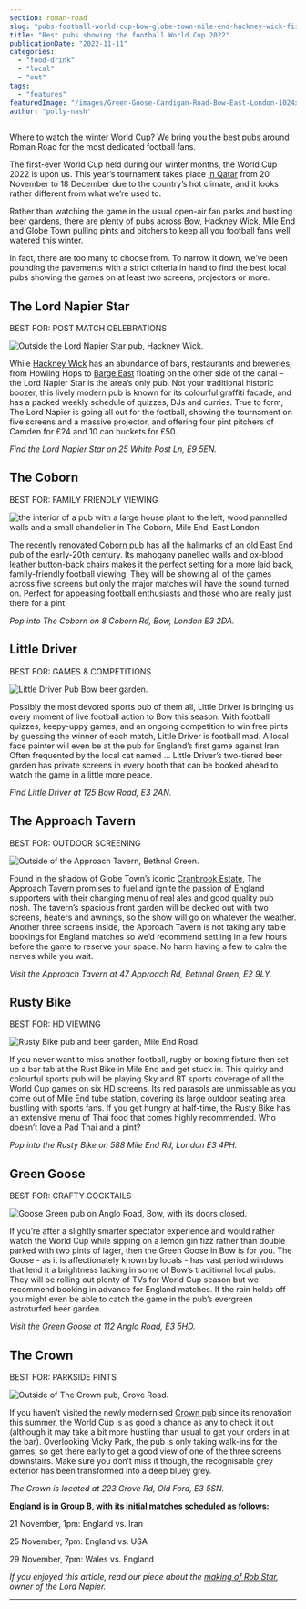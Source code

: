```yaml
---
section: roman-road
slug: "pubs-football-world-cup-bow-globe-town-mile-end-hackney-wick-fish-island"
title: "Best pubs showing the football World Cup 2022"
publicationDate: "2022-11-11"
categories: 
  - "food-drink"
  - "local"
  - "out"
tags: 
  - "features"
featuredImage: "/images/Green-Goose-Cardigan-Road-Bow-East-London-1024x703-1.jpg"
author: "polly-nash"
---
```


Where to watch the winter World Cup? We bring you the best pubs around Roman Road for the most dedicated football fans.

The first-ever World Cup held during our winter months, the World Cup 2022 is upon us. This year’s tournament takes place [in Qatar](https://www.bbc.co.uk/sport/football/63554507) from 20 November to 18 December due to the country’s hot climate, and it looks rather different from what we’re used to.   

Rather than watching the game in the usual open-air fan parks and bustling beer gardens, there are plenty of pubs across Bow, Hackney Wick, Mile End and Globe Town pulling pints and pitchers to keep all you football fans well watered this winter. 

In fact, there are too many to choose from. To narrow it down, we’ve been pounding the pavements with a strict criteria in hand to find the best local pubs showing the games on at least two screens, projectors or more. 

## The Lord Napier Star

BEST FOR: POST MATCH CELEBRATIONS

![Outside the Lord Napier Star pub, Hackney Wick.](/images/Outside-lord-napier-edited-1024x683.jpg)

While [Hackney Wick](https://romanroadlondon.com/hackney-wick-bars-restaurants-raves/) has an abundance of bars, restaurants and breweries, from Howling Hops to [Barge East](https://romanroadlondon.com/barge-east-restaurant-hackney-wick/) floating on the other side of the canal – the Lord Napier Star is the area’s only pub. Not your traditional historic boozer, this lively modern pub is known for its colourful graffiti facade, and has a packed weekly schedule of quizzes, DJs and curries. True to form, The Lord Napier is going all out for the football, showing the tournament on five screens and a massive projector, and offering four pint pitchers of Camden for £24 and 10 can buckets for £50. 

_Find the Lord Napier Star on 25 White Post Ln, E9 5EN._

## The Coborn

BEST FOR: FAMILY FRIENDLY VIEWING

![the interior of a pub with a large house plant to the left, wood pannelled walls and a small chandelier in The Coborn, Mile End, East London](/images/inside-coborn-mile-end-refurbished-1024x683.jpg)

The recently renovated [Coborn pub](https://romanroadlondon.com/coborn-pub-mile-end-reopens/) has all the hallmarks of an old East End pub of the early-20th century. Its mahogany panelled walls and ox-blood leather button-back chairs makes it the perfect setting for a more laid back, family-friendly football viewing. They will be showing all of the games across five screens but only the major matches will have the sound turned on. Perfect for appeasing football enthusiasts and those who are really just there for a pint. 

_Pop into The Coborn on 8 Coborn Rd, Bow, London E3 2DA._

## Little Driver

BEST FOR: GAMES & COMPETITIONS

![Little Driver Pub Bow beer garden.](/images/little-driver-bow-1024x683.jpg)

Possibly the most devoted sports pub of them all, Little Driver is bringing us every moment of live football action to Bow this season. With football quizzes, keepy-uppy games, and an ongoing competition to win free pints by guessing the winner of each match, Little Driver is football mad. A local face painter will even be at the pub for England’s first game against Iran. Often frequented by the local cat named … Little Driver’s two-tiered beer garden has private screens in every booth that can be booked ahead to watch the game in a little more peace. 

_Find Little Driver at 125 Bow Road, E3 2AN._

## The Approach Tavern

BEST FOR: OUTDOOR SCREENING

![Outside of the Approach Tavern, Bethnal Green. ](/images/Approach-Tavern-straight-on-1024x683.jpg)

Found in the shadow of Globe Town’s iconic [Cranbrook Estate](https://romanroadlondon.com/cranbrook-estate-in-pictures/), The Approach Tavern promises to fuel and ignite the passion of England supporters with their changing menu of real ales and good quality pub nosh. The tavern’s spacious front garden will be decked out with two screens, heaters and awnings, so the show will go on whatever the weather. Another three screens inside, the Approach Tavern is not taking any table bookings for England matches so we’d recommend settling in a few hours before the game to reserve your space. No harm having a few to calm the nerves while you wait. 

_Visit the Approach Tavern at 47 Approach Rd, Bethnal Green, E2 9LY._

## Rusty Bike

BEST FOR: HD VIEWING

![Rusty Bike pub and beer garden, Mile End Road.](/images/rusty-bike-pub-mile-end-1024x683.jpg)

If you never want to miss another football, rugby or boxing fixture then set up a bar tab at the Rust Bike in Mile End and get stuck in. This quirky and colourful sports pub will be playing Sky and BT sports coverage of all the World Cup games on six HD screens. Its red parasols are unmissable as you come out of Mile End tube station, covering its large outdoor seating area bustling with sports fans. If you get hungry at half-time, the Rusty Bike has an extensive menu of Thai food that comes highly recommended. Who doesn’t love a Pad Thai and a pint? 

_Pop into the Rusty Bike on 588 Mile End Rd, London E3 4PH._ 

## Green Goose

BEST FOR: CRAFTY COCKTAILS

![Goose Green pub on Anglo Road, Bow, with its doors closed.](/images/Green-Goose-Bow-save-community-pubs-1024x683.jpg)

If you’re after a slightly smarter spectator experience and would rather watch the World Cup while sipping on a lemon gin fizz rather than double parked with two pints of lager, then the Green Goose in Bow is for you. The Goose - as it is affectionately known by locals - has vast period windows that lend it a brightness lacking in some of Bow’s traditional local pubs. They will be rolling out plenty of TVs for World Cup season but we recommend booking in advance for England matches. If the rain holds off you might even be able to catch the game in the pub’s evergreen astroturfed beer garden. 

_Visit the Green Goose at 112 Anglo Road, E3 5HD._

## The Crown

BEST FOR: PARKSIDE PINTS

![Outside of The Crown pub, Grove Road.](/images/CROWN-NEW-1024x683.jpg)

If you haven’t visited the newly modernised [Crown pub](https://romanroadlondon.com/crown-pub-reopens-refurbishment/) since its renovation this summer, the World Cup is as good a chance as any to check it out (although it may take a bit more hustling than usual to get your orders in at the bar). Overlooking Vicky Park, the pub is only taking walk-ins for the games, so get there early to get a good view of one of the three screens downstairs. Make sure you don’t miss it though, the recognisable grey exterior has been transformed into a deep bluey grey. 

_The Crown is located at 223 Grove Rd, Old Ford, E3 5SN._

**England is in Group B, with its initial matches scheduled as follows:** 

21 November, 1pm: England vs. Iran

25 November, 7pm: England vs. USA

29 November, 7pm: Wales vs. England

  
_If you enjoyed this article, read our piece about the_ [_making of Rob Star_](https://romanroadlondon.com/rob-star-lord-napier-interview/)_, owner of the Lord Napier._



* * *


